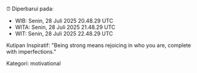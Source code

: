 ⏰ Diperbarui pada:
- WIB: Senin, 28 Juli 2025 20.48.29 UTC
- WITA: Senin, 28 Juli 2025 21.48.29 UTC
- WIT: Senin, 28 Juli 2025 22.48.29 UTC

Kutipan Inspiratif:
"Being strong means rejoicing in who you are, complete with imperfections."


Kategori: motivational

